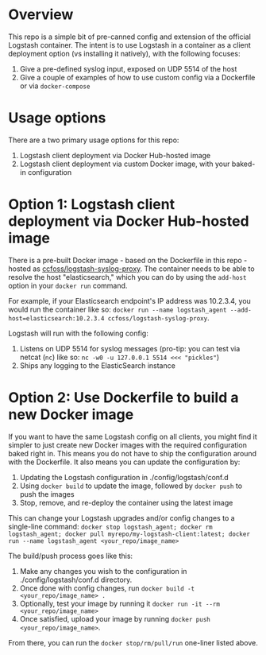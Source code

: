 # Overview

This repo is a simple bit of pre-canned config and extension of the official Logstash container. The intent is to use Logstash in a container as a client deployment option (vs installing it natively), with the following focuses:

1. Give a pre-defined syslog input, exposed on UDP 5514 of the host
2. Give a couple of examples of how to use custom config via a Dockerfile or via `docker-compose`

# Usage options

There are a two primary usage options for this repo:

1. Logstash client deployment via Docker Hub-hosted image
2. Logstash client deployment via custom Docker image,  with your baked-in configuration

# Option 1: Logstash client deployment via Docker Hub-hosted image

There is a pre-built Docker image - based on the Dockerfile in this repo - hosted as [ccfoss/logstash-syslog-proxy](https://hub.docker.com/r/ccfoss/logstash-syslog-proxy/). The container needs to be able to resolve the host "elasticsearch," which you can do by using the `add-host` option in your `docker run` command. 

For example, if your Elasticsearch endpoint's IP address was 10.2.3.4, you would run the container like so: `docker run --name logstash_agent --add-host=elasticsearch:10.2.3.4 ccfoss/logstash-syslog-proxy`.

Logstash will run with the following config:

1. Listens on UDP 5514 for syslog messages (pro-tip: you can test via netcat (`nc`) like so: `nc -w0 -u 127.0.0.1 5514 <<< "pickles"`)
2. Ships any logging to the ElasticSearch instance

# Option 2: Use Dockerfile to build a new Docker image

If you want to have the same Logstash config on all clients, you might find it simpler to just create new Docker images with the required configuration baked right in. This means you do not have to ship the configuration around with the Dockerfile. It also means you can update the configuration by:

1. Updating the Logstash configuration in ./config/logstash/conf.d
2. Using `docker build` to update the image, followed by `docker push` to push the images
3. Stop, remove, and re-deploy the container using the latest image

This can change your Logstash upgrades and/or config changes to a single-line command: `docker stop logstash_agent; docker rm logstash_agent; docker pull myrepo/my-logstash-client:latest; docker run --name logstash_agent <your_repo/image_name>`

The build/push process goes like this:

1. Make any changes you wish to the configuration in ./config/logstash/conf.d directory.
2. Once done with config changes, run `docker build -t <your_repo/image_name> .`
3. Optionally, test your image by running it `docker run -it --rm <your_repo/image_name>`
4. Once satisfied, upload your image by running `docker push <your_repo/image_name>`.

From there, you can run the `docker stop/rm/pull/run` one-liner listed above. 
